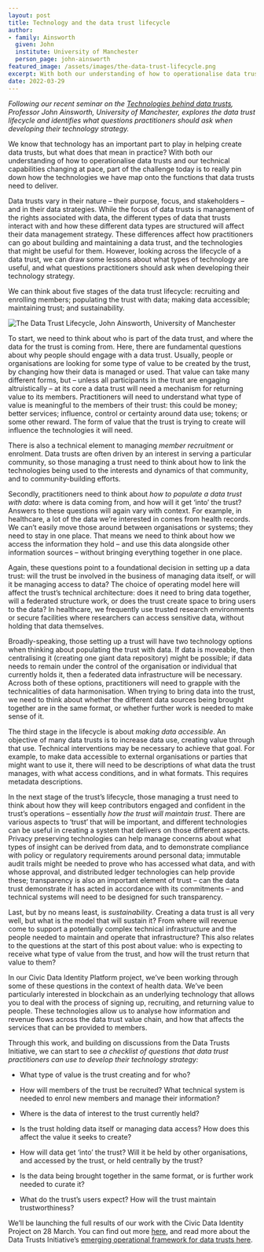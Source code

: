 ```yaml
---
layout: post
title: Technology and the data trust lifecycle
author:
- family: Ainsworth
  given: John
  institute: University of Manchester
  person_page: john-ainsworth
featured_image: /assets/images/the-data-trust-lifecycle.png
excerpt: With both our understanding of how to operationalise data trusts and our technical capabilities changing at pace, part of the challenge today is to really pin down how the technologies we have map onto the functions that data trusts need to deliver. 
date: 2022-03-29
---
```


*Following our recent seminar on the* [*Technologies behind data
trusts*](https://youtu.be/ol3kY1NhEjE)*, Professor John Ainsworth,
University of Manchester, explores the data trust lifecycle and
identifies what questions practitioners should ask when developing their
technology strategy.*

We know that technology has an important part to play in helping
create data trusts, but what does that mean in practice? With both our
understanding of how to operationalise data trusts and our technical
capabilities changing at pace, part of the challenge today is to
really pin down how the technologies we have map onto the functions
that data trusts need to deliver. 

Data trusts vary in their nature – their purpose, focus, and
stakeholders – and in their data strategies. While the focus of data
trusts is management of the rights associated with data, the different
types of data that trusts interact with and how these different data
types are structured will affect their data management strategy. These
differences affect how practitioners can go about building and
maintaining a data trust, and the technologies that might be useful
for them. However, looking across the lifecycle of a data trust, we
can draw some lessons about what types of technology are useful, and
what questions practitioners should ask when developing their
technology strategy.

We can think about five stages of the data trust lifecycle: recruiting
and enrolling members; populating the trust with data; making data
accessible; maintaining trust; and sustainability.


![The Data Trust Lifecycle, John Ainsworth, University of
Manchester](/assets/images/the-data-trust-lifecycle.png)

To start, we need to think about who is part of the data trust, and
where the data for the trust is coming from. Here, there are
fundamental questions about why people should engage with a data
trust. Usually, people or organisations are looking for some type of
value to be created by the trust, by changing how their data is
managed or used. That value can take many different forms, but –
unless all participants in the trust are engaging altruistically – at
its core a data trust will need a mechanism for returning value to its
members. Practitioners will need to understand what type of value is
meaningful to the members of their trust: this could be money; better
services; influence, control or certainty around data use; tokens; or
some other reward. The form of value that the trust is trying to
create will influence the technologies it will need.

There is also a technical element to managing *member recruitment* or
enrolment. Data trusts are often driven by an interest in serving a
particular community, so those managing a trust need to think about
how to link the technologies being used to the interests and dynamics
of that community, and to community-building efforts.

Secondly, practitioners need to think about *how to populate a data
trust with data*: where is data coming from, and how will it get
‘into’ the trust? Answers to these questions will again vary with
context. For example, in healthcare, a lot of the data we’re
interested in comes from health records. We can’t easily move those
around between organisations or systems; they need to stay in one
place. That means we need to think about how we access the information
they hold – and use this data alongside other information sources –
without bringing everything together in one place.

Again, these questions point to a foundational decision in setting up
a data trust: will the trust be involved in the business of managing
data itself, or will it be managing access to data? The choice of
operating model here will affect the trust’s technical architecture:
does it need to bring data together, will a federated structure work,
or does the trust create space to bring users to the data? In
healthcare, we frequently use trusted research environments or secure
facilities where researchers can access sensitive data, without
holding that data themselves.

Broadly-speaking, those setting up a trust will have two technology
options when thinking about populating the trust with data. If data is
moveable, then centralising it (creating one giant data repository)
might be possible; if data needs to remain under the control of the
organisation or individual that currently holds it, then a federated
data infrastructure will be necessary. Across both of these options,
practitioners will need to grapple with the technicalities of data
harmonisation. When trying to bring data into the trust, we need to
think about whether the different data sources being brought together
are in the same format, or whether further work is needed to make
sense of it.

The third stage in the lifecycle is about *making data accessible*. An
objective of many data trusts is to increase data use, creating value
through that use. Technical interventions may be necessary to achieve
that goal. For example, to make data accessible to external
organisations or parties that might want to use it, there will need to
be descriptions of what data the trust manages, with what access
conditions, and in what formats. This requires metadata descriptions.

In the next stage of the trust’s lifecycle, those managing a trust
need to think about how they will keep contributors engaged and
confident in the trust’s operations – essentially *how the trust will
maintain trust*. There are various aspects to ‘trust’ that will be
important, and different technologies can be useful in creating a
system that delivers on those different aspects. Privacy preserving
technologies can help manage concerns about what types of insight can
be derived from data, and to demonstrate compliance with policy or
regulatory requirements around personal data; immutable audit trails
might be needed to prove who has accessed what data, and with whose
approval, and distributed ledger technologies can help provide these;
transparency is also an important element of trust – can the data
trust demonstrate it has acted in accordance with its commitments –
and technical systems will need to be designed for such transparency.

Last, but by no means least, is *sustainability*. Creating a data
trust is all very well, but what is the model that will sustain it?
From where will revenue come to support a potentially complex
technical infrastructure and the people needed to maintain and operate
that infrastructure? This also relates to the questions at the start
of this post about value: who is expecting to receive what type of
value from the trust, and how will the trust return that value to
them?

In our Civic Data Identity Platform project, we’ve been working
through some of these questions in the context of health data. We’ve
been particularly interested in blockchain as an underlying technology
that allows you to deal with the process of signing up, recruiting,
and returning value to people. These technologies allow us to analyse
how information and revenue flows across the data trust value chain,
and how that affects the services that can be provided to members.


Through this work, and building on discussions from the Data Trusts
Initiative, we can start to see *a checklist of questions that data
trust practitioners can use to develop their technology strategy:*

* What type of value is the trust creating and for who?

* How will members of the trust be recruited? What technical system
is needed to enrol new members and manage their information?

* Where is the data of interest to the trust currently held?

* Is the trust holding data itself or managing data access? How
does this affect the value it seeks to create?

* How will data get ‘into’ the trust? Will it be held by other
organisations, and accessed by the trust, or held centrally by the
trust?

* Is the data being brought together in the same format, or is
further work needed to curate it?

* What do the trust’s users expect? How will the trust maintain
trustworthiness?

We’ll be launching the full results of our work with the Civic Data
Identity Project on 28 March. You can find out more
[here](http://cdip.lancs.ac.uk), and read more about the Data Trusts
Initiative’s
[emerging operational framework for data trusts here](https://datatrusts.uk/blogs/creating-a-pathway-to-successful-real-world-data-trusts).

